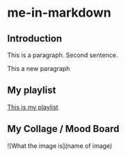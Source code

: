 # me-in-markdown

## Introduction

This is a paragraph. Second sentence.

This a new paragraph

## My playlist

[This is my playlist](link)

## My Collage / Mood Board

![What the image is](name of image)